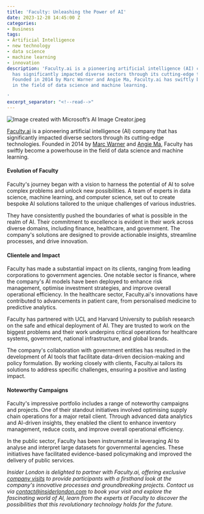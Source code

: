 ```yaml
---
title: 'Faculty: Unleashing the Power of AI'
date: 2023-12-28 14:45:00 Z
categories:
- Business
tags:
- Artificial Intelligence
- new technology
- data science
- machine learning
- innovation
description: 'Faculty.ai is a pioneering artificial intelligence (AI) company that
  has significantly impacted diverse sectors through its cutting-edge technologies.
  Founded in 2014 by Marc Warner and Angie Ma, Faculty.ai has swiftly become a powerhouse
  in the field of data science and machine learning.

'
excerpt_separator: "<!--read-->"
---
```


![Image created with Microsoft’s AI Image Creator.jpeg](/uploads/Image%20created%20with%20Microsoft%E2%80%99s%20AI%20Image%20Creator.jpeg)

[Faculty.ai](https://faculty.ai) is a pioneering artificial intelligence (AI) company that has significantly impacted diverse sectors through its cutting-edge technologies. Founded in 2014 by [Marc Warner](https://www.linkedin.com/in/marc-warner-552b8716/) and [Angie Ma](https://www.linkedin.com/in/angiemauk/), Faculty has swiftly become a powerhouse in the field of data science and machine learning.

<!--read-->

#### Evolution of Faculty

Faculty's journey began with a vision to harness the potential of AI to solve complex problems and unlock new possibilities. A team of experts in data science, machine learning, and computer science, set out to create bespoke AI solutions tailored to the unique challenges of various industries.

They have consistently pushed the boundaries of what is possible in the realm of AI. Their commitment to excellence is evident in their work across diverse domains, including finance, healthcare, and government. The company's solutions are designed to provide actionable insights, streamline processes, and drive innovation.

#### Clientele and Impact

Faculty has made a substantial impact on its clients, ranging from leading corporations to government agencies. One notable sector is finance, where the company's AI models have been deployed to enhance risk management, optimise investment strategies, and improve overall operational efficiency. In the healthcare sector, Faculty.ai's innovations have contributed to advancements in patient care, from personalised medicine to predictive analytics.

Faculty has partnered with UCL and Harvard University to publish research on the safe and ethical deployment of AI. They are trusted to work on the biggest problems and their work underpins critical operations for healthcare systems, government, national infrastructure, and global brands.

The company's collaboration with government entities has resulted in the development of AI tools that facilitate data-driven decision-making and policy formulation. By working closely with clients, Faculty.ai tailors its solutions to address specific challenges, ensuring a positive and lasting impact.

#### Noteworthy Campaigns

Faculty's impressive portfolio includes a range of noteworthy campaigns and projects. One of their standout initiatives involved optimising supply chain operations for a major retail client. Through advanced data analytics and AI-driven insights, they enabled the client to enhance inventory management, reduce costs, and improve overall operational efficiency.

In the public sector, Faculty has been instrumental in leveraging AI to analyse and interpret large datasets for governmental agencies. These initiatives have facilitated evidence-based policymaking and improved the delivery of public services.



*Insider London is delighted to partner with Faculty.ai, offering exclusive [company visits](https://www.insiderlondon.com/london/company-visits/) to provide participants with a firsthand look at the company's innovative processes and groundbreaking projects. Contact us via <a href="mailto:contact@insiderlondon.com">contact@insiderlondon.com</a> to book your visit and explore the fascinating world of AI, learn from the experts at Faculty to discover the possibilities that this revolutionary technology holds for the future.*
